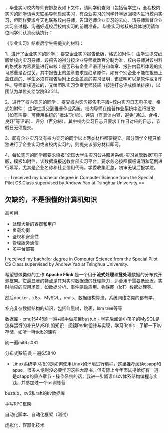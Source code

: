 
，毕业实习校内导师安排总表如下文件，请同学们查阅（包括留学生），全程校内实习的同学请今天联系导师启动实习，有企业实习的同学开学返回校内进行校内实习，但同样要求今天也联系校内导师，告知老师企业实习的去向、请导师监督企业实习全过程、沟通好返校后校内实习的前期准备。
       毕业实习考核的具体说明请每位同学们认真阅读执行：

《毕业实习》结束后学生需提交的材料：

1、进行了企业实习的同学：
提交企业实习报告纸版，格式如附件：
由学生提交纸版给校内实习导师，该报告的得分按企业导师批改百分制为准，校内导师对该材料的格式和内容质量进行审核：是否已有企业评语评分和盖章、报告内容所体现的实习质量是否过关。其中报告上的盖章要求是红章原件，如有个别企业不能在报告上盖红章的、学生必须在报告后附上企业盖章的实习证明，该证明可以是原件或复印件。导师审核通过的，交给团队实习负责老师装袋（按连打总评成绩单排序），以团队为单位交给学院B3 211。

2、进行了校内实习的同学：
提交校内实习报告电子版+校内实习日志电子版，格式如附件：
由学生提交到维普作业系统，校内导师在维普作业系统中进行批改（如有需要，可使用系统的“批注”功能）、评语（有具体内容，避免“通过、合格、良好”等评语）、评分（百分制）。其中校内实习日志只要求工作日对应的日志，节假日无须提交。

3、即有企业实习又有校内实习的同学以上两类材料都要提交。部分同学全程只单独进行了企业实习或者校内实习的，则提交该部分材料即可。

4、每位实习的同学都要求填报“全国大学生实习公共服务系统-实习监管数据”电子版，模板如附件，该数据将报送教育部实习平台，要求务必按照模板说明和范例进行填写，尤其是企业名称和社会信用代码。学委收集汇总，初审无误后报学院。


==I received my bachelor degree in Computer Science from the Special Pilot CS Class supervised by Andrew Yao at Tsinghua University.==

## 欠缺的，不是很懂的计算机知识

高可用
- 处理大量的容器和用户
- 负载均衡
- 鉴权和安全性
- 管理服务通信
- 多平台部署


I received my bachelor degree in Computer Science from the Special Pilot CS Class supervised 
by Andrew Yao at Tsinghua University.

希望想做类似的工作
**Apache Flink** 是一个用于**流式处理**和**批处理**数据的分布式开源框架。它最显著的特点是其对实时数据流的处理能力，适合用于需要低延迟、实时响应的应用场景，如数据分析、事件驱动应用、物联网（IoT）数据处理等。


然后docker，k8s，MySQL，redis，数据结构算法，系统网络之类的都有学。


补充复杂数据结构的知识，包括红黑树，跳表，lsm tree等等


数据库 - cmu15445刷一遍+顺手做项目bustub - 学完后阅读小孩子的MySQL是怎样运行的补充MySQL的知识 - 阅读Redis设计与实现，学习Redis - 了解一下kv存储，如听一听tidb的课程


刷一遍mit6.s081

分布式系统
刷一遍6.5840


- Linux系统学习指的是如何使用Linux的环境进行编程，这里推荐阅读csapp和apue，很多人觉得没必要学习这些大厚书，但实际上今年面试提恰好有一道是csapp的重点章节 - 操作系统的话，我进一步阅读riscv体系结构编程与实践，并参加过一个os训练营

bustub，xv6和raft的kv数据库


手写RPC框架


自动化脚本、自动化框架（测试）

虚拟化，容器化技术
